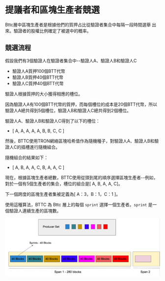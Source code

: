 
# 提議者和區塊生產者競選
Bttc層中區塊生產者是根據他們的質押占比從驗證者集合中每隔一段時間選舉
出來。驗證者的股權比例確定了被選中的概率。

## 競選流程
假設我們有3個驗證人在驗證者集合中--驗證人A、驗證人B和驗證人C
* 驗證人A質押100個BTT代幣
* 驗證人B質押40個BTT代幣
* 驗證人C質押40個BTT代幣

驗證人根據質押的大小獲得相應的槽位。

因為驗證人A有100個BTT代幣的質押，而每個槽位的成本是20個BTT代幣，所以驗證人A總共得到5個槽位，驗證人B和驗證人C總共得到2個槽位。

驗證人A、驗證人B和驗證人C得到了以下的槽位：
* [ A, A, A, A, A, B, B, C, C ]

然後，BTTC使用TRON網絡區塊哈希值作為隨機種子，對驗證人A、驗證人B和驗證人C的插槽進行隨機組合。

隨機組合的結果如下：
* [ A, B, A, A, C, B, A, A, C ]

現在，根據區塊生產者總數，BTTC使用從頭到尾的順序選擇區塊生產者--例如，對於一個有5個生產者的集合，槽位的組合是[ A, B, A, A, C]。

下一個跨度的區塊生產者集被定義為[ A：3，B：1，C：1 ]。


使用這種算法，BTTC 為 Bttc 層上的每個 `sprint` 選擇一個生產者。`sprint` 是一個驗證人連續生產的區塊數。

![](../../../static/img/producer-proposer-zh.png)

